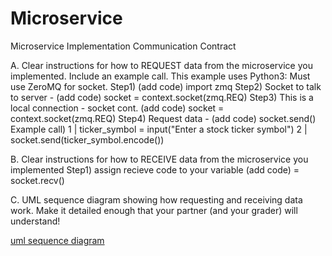 # Microservice
Microservice Implementation Communication Contract

A. Clear instructions for how to REQUEST data from the microservice you implemented. Include an example call. 
    This example uses Python3: Must use ZeroMQ for socket.
    Step1) (add code) import zmq
    Step2) Socket to talk to server - (add code) socket = context.socket(zmq.REQ)
    Step3) This is a local connection - socket cont. (add code) socket = context.socket(zmq.REQ)
    Step4) Request data - (add code) socket.send(<your user input>)
    Example call) 
      1 | ticker_symbol = input("Enter a stock ticker symbol")
      2 | socket.send(ticker_symbol.encode())
      
B. Clear instructions for how to RECEIVE data from the microservice you implemented
    Step1) assign recieve code to your variable (add code) <your variable> = socket.recv()
    
C. UML sequence diagram showing how requesting and receiving data work. Make it detailed enough that your partner (and your grader) will understand!

[uml sequence diagram](https://user-images.githubusercontent.com/81668533/218878894-4e1458f5-588e-4bf8-97bf-748b460d7fc6.png)
